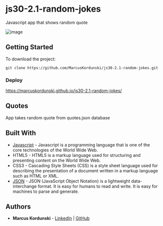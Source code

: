 # js30-2.1-random-jokes
Javascript app that shows random quote

![image](https://user-images.githubusercontent.com/95471509/190904893-d407a2c4-8a76-4342-8a71-ecfbabe6e20c.png)


## Getting Started
To download the project:
```
git clone https://github.com/MarcusKordunski/js30-2.1-random-jokes.git
```
### Deploy
https://marcuskordunski.github.io/js30-2.1-random-jokes/
## Quotes
App takes random quote from quotes.json database
## Built With
* [Javascript](https://www.javascript.com/) - Javascript is a programming language that is one of the core technologies of the World Wide Web.
* HTML5 - HTML5 is a markup language used for structuring and presenting content on the World Wide Web.
* CSS3 - Cascading Style Sheets (CSS) is a style sheet language used for describing the presentation of a document written in a markup language such as HTML or XML.
* [JSON](https://www.json.org/json-en.html) - JSON (JavaScript Object Notation) is a lightweight data-interchange format. It is easy for humans to read and write. It is easy for machines to parse and generate.
## Authors

* **Marcus Kordunski** - 
[LinkedIn](https://www.linkedin.com/in/marcus-kordunski/) | 
[GitHub](https://github.com/MarcusKordunski)
